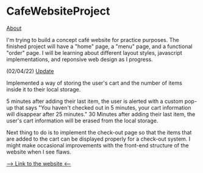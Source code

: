 # CafeWebsiteProject
<ins>About</ins>

I'm trying to build a concept café website for practice purposes. The finished project will have a "home" page, a "menu" page, and a functional "order" page.
I will be learning about different layout styles, javascript implementations, and reponsive web design as I progress.

(02/04/22) <ins>Update</ins> 

Implemented a way of storing the user's cart and the number of items inside it to their local storage. 

5 minutes after adding their last item, the user is alerted with a custom pop-up that says "You haven't checked out in 5 minutes, your cart information will disappear after 25 minutes." 30 Minutes after adding their last item, the user's cart information will be erased from the local storage. 

Next thing to do is to implement the check-out page so that the items that are added to the cart can be displayed properly for a check-out system. I might make occasional improvements with the front-end structure of the website when I see flaws.

<a href="https://onurk03.github.io/CafeWebsiteProject/" target="_blank"> --> Link to the website <-- </a>

